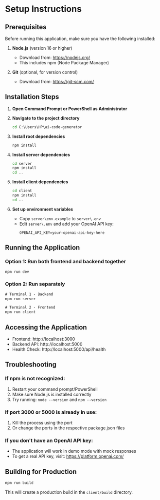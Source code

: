 # Setup Instructions

## Prerequisites

Before running this application, make sure you have the following installed:

1. **Node.js** (version 16 or higher)
   - Download from: https://nodejs.org/
   - This includes npm (Node Package Manager)

2. **Git** (optional, for version control)
   - Download from: https://git-scm.com/

## Installation Steps

1. **Open Command Prompt or PowerShell as Administrator**

2. **Navigate to the project directory**
   ```cmd
   cd C:\Users\HP\ai-code-generator
   ```

3. **Install root dependencies**
   ```cmd
   npm install
   ```

4. **Install server dependencies**
   ```cmd
   cd server
   npm install
   cd ..
   ```

5. **Install client dependencies**
   ```cmd
   cd client
   npm install
   cd ..
   ```

6. **Set up environment variables**
   - Copy `server\env.example` to `server\.env`
   - Edit `server\.env` and add your OpenAI API key:
     ```
     OPENAI_API_KEY=your-openai-api-key-here
     ```

## Running the Application

### Option 1: Run both frontend and backend together
```cmd
npm run dev
```

### Option 2: Run separately
```cmd
# Terminal 1 - Backend
npm run server

# Terminal 2 - Frontend
npm run client
```

## Accessing the Application

- Frontend: http://localhost:3000
- Backend API: http://localhost:5000
- Health Check: http://localhost:5000/api/health

## Troubleshooting

### If npm is not recognized:
1. Restart your command prompt/PowerShell
2. Make sure Node.js is installed correctly
3. Try running: `node --version` and `npm --version`

### If port 3000 or 5000 is already in use:
1. Kill the process using the port
2. Or change the ports in the respective package.json files

### If you don't have an OpenAI API key:
- The application will work in demo mode with mock responses
- To get a real API key, visit: https://platform.openai.com/

## Building for Production

```cmd
npm run build
```

This will create a production build in the `client/build` directory.
